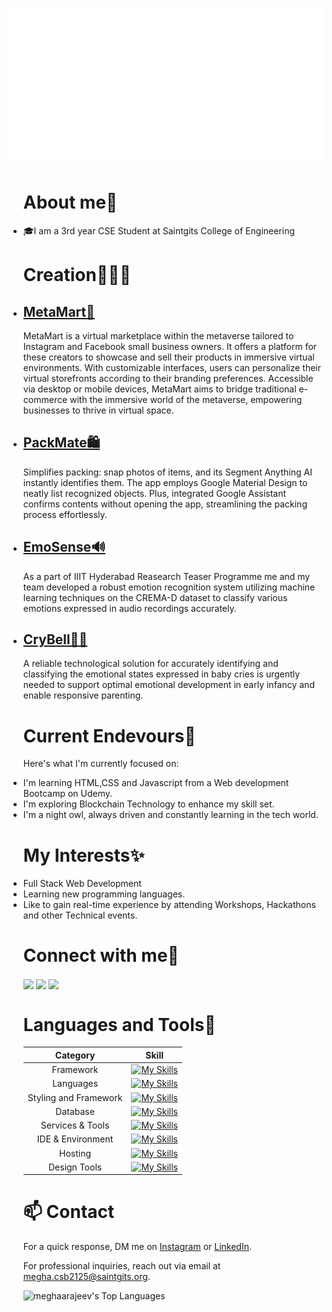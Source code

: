 <p align="center">
 <img src="hi.svg"/>
</p>
<ul>

# About me👋
<li>🎓I am a 3rd year CSE Student at Saintgits College of Engineering</li>

# Creation👩🏿‍💻

<li>
 
 ## **[MetaMart🛒](https://github.com/meghaarajeev/MetaMart-hackfest-dev-HF24-Vortex)** 

 </li>
 
MetaMart is a virtual marketplace within the metaverse tailored to Instagram and Facebook small business owners. It offers a platform for these creators to showcase and sell their products in immersive virtual environments. With customizable interfaces, users can personalize their virtual storefronts according to their branding preferences. Accessible via desktop or mobile devices, MetaMart aims to bridge traditional e-commerce with the immersive world of the metaverse, empowering businesses to thrive in virtual space.
 
<li>
 
 ## **[PackMate🛍️](https://github.com/meghaarajeev/Project-PackMate)** 

 </li>
Simplifies packing: snap photos of items, and its Segment Anything AI instantly identifies them. The app employs Google Material Design to neatly list recognized objects. Plus, integrated Google Assistant confirms contents without opening the app, streamlining the packing process effortlessly.

<li>

## **[EmoSense🔊](https://github.com/meghaarajeev/EmoSense-EmotionAnalysis-Machine-Learning)**

</li>
As a part of IIIT Hyderabad Reasearch Teaser Programme me and my team developed a robust emotion recognition system utilizing machine learning techniques on the CREMA-D dataset to classify various emotions expressed in audio recordings accurately.

<li>

## **[CryBell👶🏿](https://github.com/meghaarajeev/CryBell-Enhancing-infant-bonding-and-care-through-emotion-awareness)**

</li>
A reliable technological solution for accurately identifying and classifying the emotional states expressed in baby cries is urgently needed to support optimal emotional development in early infancy and enable responsive parenting.

# Current Endevours🔭
Here's what I'm currently focused on:
<li>I'm learning HTML,CSS and Javascript from a Web development Bootcamp on Udemy.</li>
<li>I'm exploring Blockchain Technology to enhance my skill set.</li>
<li>I'm a night owl, always driven and constantly learning in the tech world.</li>

# My Interests✨
<li>Full Stack Web Development</li>
<li>Learning new programming languages.</li>
<li>Like to gain real-time experience by attending Workshops, Hackathons and other Technical events.</li>

# Connect with me💬
<a href="https://linkedin.com/in/https://www.linkedin.com/in/megha-rajeev-0a2584227/" target="blank"><img align="center" src="https://skillicons.dev/icons?i=linkedin"/></a>
<a href="https://discord.gg/megharajeev" target="blank"><img align="center" src="https://skillicons.dev/icons?i=discord"/></a>
<a href="https://instagram.com/_megharajeev_" target="blank"><img align="center" src="https://skillicons.dev/icons?i=instagram"/></a>


# Languages and Tools📝


| **Category** | **Skill**    |       
| :---:   | :---: |
| Framework | [![My Skills](https://skillicons.dev/icons?i=nodejs)](https://skillicons.dev)     | 
| Languages | [![My Skills](https://skillicons.dev/icons?i=js,html,cpp,c,python,solidity,java)](https://skillicons.dev)     | 
| Styling and Framework | [![My Skills](https://skillicons.dev/icons?i=css,bootstrap)](https://skillicons.dev)     | 
| Database | [![My Skills](https://skillicons.dev/icons?i=mysql)](https://skillicons.dev)     | 
| Services & Tools | [![My Skills](https://skillicons.dev/icons?i=git,github)](https://skillicons.dev)     |
| IDE & Environment | [![My Skills](https://skillicons.dev/icons?i=vscode,replit)](https://skillicons.dev)     |
| Hosting | [![My Skills](https://skillicons.dev/icons?i=vercel,heroku)](https://skillicons.dev)     |
| Design Tools | [![My Skills](https://skillicons.dev/icons?i=photoshop,illustrator,figma)](https://skillicons.dev)     |

 # 📫 Contact

 For a quick response, DM me on [Instagram](https://www.instagram.com/_megharajeev_/) or [LinkedIn](https://www.linkedin.com/in/megha-rajeev-0a2584227/). 
 
 For professional inquiries, reach out via email at [megha.csb2125@saintgits.org](mailto:megha.csb2125@saintgits.org). 

![meghaarajeev's Top Languages](https://github-readme-stats.vercel.app/api/top-langs/?username=meghaarajeev&theme=dracula&show_icons=true&hide_border=true&layout=compact)

</ul>
